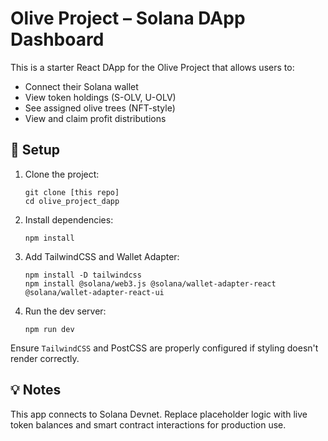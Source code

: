 
# Olive Project – Solana DApp Dashboard

This is a starter React DApp for the Olive Project that allows users to:

- Connect their Solana wallet
- View token holdings (S-OLV, U-OLV)
- See assigned olive trees (NFT-style)
- View and claim profit distributions

## 🧰 Setup

1. Clone the project:
   ```
   git clone [this repo]
   cd olive_project_dapp
   ```

2. Install dependencies:
   ```
   npm install
   ```

3. Add TailwindCSS and Wallet Adapter:
   ```
   npm install -D tailwindcss
   npm install @solana/web3.js @solana/wallet-adapter-react @solana/wallet-adapter-react-ui
   ```

4. Run the dev server:
   ```
   npm run dev
   ```

Ensure `TailwindCSS` and PostCSS are properly configured if styling doesn't render correctly.

## 💡 Notes

This app connects to Solana Devnet. Replace placeholder logic with live token balances and smart contract interactions for production use.
